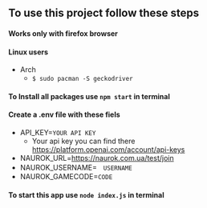 ## To use this project follow these steps

#### Works only with firefox browser

#### Linux users
  * Arch
    - `$ sudo pacman -S geckodriver`


#### To Install all packages use `npm start` in terminal

#### Create a .env file with these fiels
* API_KEY=`YOUR API KEY`
  * Your api key you can find there https://platform.openai.com/account/api-keys
* NAUROK_URL=https://naurok.com.ua/test/join
* NAUROK_USERNAME=ㅤ`USERNAME`
* NAUROK_GAMECODE=`CODE`

#### To start this app use `node index.js` in terminal
